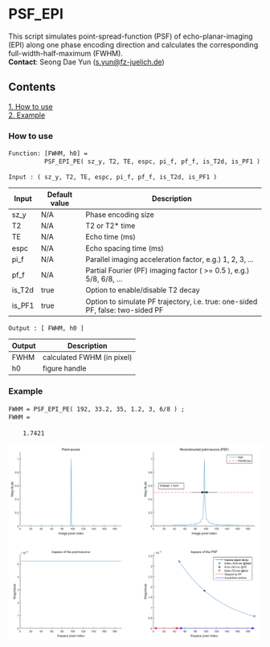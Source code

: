 # PSF_EPI
This script simulates point-spread-function (PSF) of echo-planar-imaging (EPI) along one phase encoding direction and calculates the corresponding full-width-half-maximum (FWHM). <br>
**Contact**: Seong Dae Yun (s.yun@fz-juelich.de)


## Contents
[1. How to use](#How-to-use) <br>
[2. Example](#Example)


### How to use
```
Function: [FWHM, h0] =
          PSF_EPI_PE( sz_y, T2, TE, espc, pi_f, pf_f, is_T2d, is_PF1 )
```

`Input : ( sz_y, T2, TE, espc, pi_f, pf_f, is_T2d, is_PF1 )`

| Input | Default value | Description |
| ------ | ------ | ------ |
| sz_y   | N/A | Phase encoding size |
| T2     | N/A | T2 or T2* time |
| TE     | N/A | Echo time (ms) |
| espc   | N/A | Echo spacing time (ms) |
| pi_f   | N/A | Parallel imaging acceleration factor, e.g.) 1, 2, 3, ... |
| pf_f   | N/A | Partial Fourier (PF) imaging factor ( >= 0.5 ), e.g.) 5/8, 6/8, ... |
| is_T2d | true | Option to enable/disable T2 decay  |
| is_PF1 | true | Option to simulate PF trajectory, i.e. true: one-sided PF, false: two-sided PF |

`Output : [ FWHM, h0 ]`

| Output | Description |
| ------ | ------ |
| FWHM   | calculated FWHM (in pixel) |
| h0     | figure handle |


### Example
```
FWHM = PSF_EPI_PE( 192, 33.2, 35, 1.2, 3, 6/8 ) ;
FWHM =

    1.7421
```

![Figure](https://github.com/SeongDaeYun/PSF_EPI/blob/main/Figure/Fig1.jpg)


